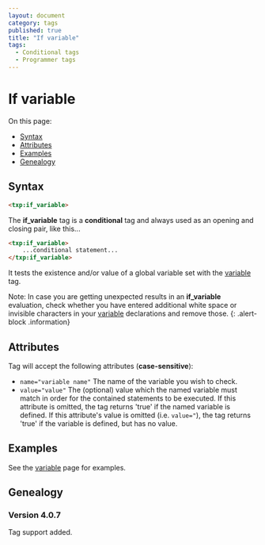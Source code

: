 ```yaml
---
layout: document
category: tags
published: true
title: "If variable"
tags:
  - Conditional tags
  - Programmer tags
---
```


# If variable

On this page:

* [Syntax](#user-content-syntax)
* [Attributes](#user-content-attributes)
* [Examples](#user-content-examples)
* [Genealogy](#user-content-genealogy)

## Syntax

~~~ html
<txp:if_variable>
~~~

The **if_variable** tag is a __conditional__ tag and always used as an opening and closing pair, like this...

~~~ html
<txp:if_variable>
    ...conditional statement...
</txp:if_variable>
~~~

It tests the existence and/or value of a global variable set with the [variable](variable) tag.

Note: In case you are getting unexpected results in an **if_variable** evaluation, check whether you have entered additional white space or invisible characters in your [variable](variable) declarations and remove those.
{: .alert-block .information}

## Attributes

Tag will accept the following attributes (**case-sensitive**):

* `name="variable name"`
The name of the variable you wish to check.
* `value="value"`
The (optional) value which the named variable must match in order for the contained statements to be executed. If this attribute is omitted, the tag returns 'true' if the named variable is defined. If this attribute's value is omitted (i.e. `value="`), the tag returns 'true' if the variable is defined, but has no value.

## Examples

See the [variable](variable) page for examples.

## Genealogy

### Version 4.0.7

Tag support added.
